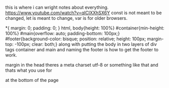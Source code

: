 this is where i can wright notes about everything.
https://www.youtube.com/watch?v=qlCIXXhSX6Y
const is not meant to be changed, let is meant to change, var is for older browsers.

*{
    margin: 0;
    padding: 0;
}
html, body{height: 100%}
#container{min-height: 100%}
#main{overflow: auto;
padding-bottom: 100px;}
#footer{background-color: bisque;
position: relative; height: 100px; margin-top: -100px; clear: both;}
along with putting the body in two layers of div tags container and main and naming the footer is how to get the footer to work. 

margin
in the head theres a meta charset utf-8 or something like that and thats what you use for
<script src="rockpaperscissors.js" charset="UTF-8"></script>
at the bottom of the page

